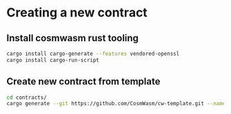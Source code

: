 # Creating a new contract

## Install cosmwasm rust tooling
```bash
cargo install cargo-generate --features vendored-openssl
cargo install cargo-run-script
```

## Create new contract from template
```bash
cd contracts/
cargo generate --git https://github.com/CosmWasm/cw-template.git --name PROJECT_NAME
```